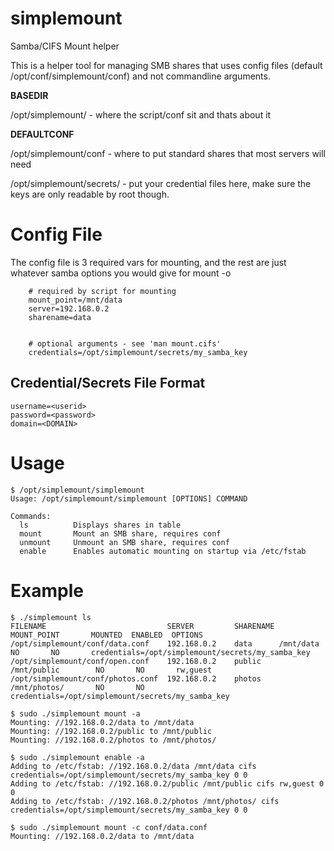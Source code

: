 # simplemount
Samba/CIFS Mount helper

This is a helper tool for managing SMB shares that uses config files (default /opt/conf/simplemount/conf) and not commandline arguments.

**BASEDIR**

/opt/simplemount/ 	 	- where the script/conf sit and thats about it

**DEFAULTCONF**

/opt/simplemount/conf	- where to put standard shares that most servers will need

/opt/simplemount/secrets/	- put your credential files here, make sure the keys are only readable by root though.
      

# Config File
The config file is 3 required vars for mounting, and the rest are just whatever samba options you would give for mount -o

```shell
	# required by script for mounting
	mount_point=/mnt/data
	server=192.168.0.2
	sharename=data


	# optional arguments - see 'man mount.cifs'
	credentials=/opt/simplemount/secrets/my_samba_key
```

## Credential/Secrets File Format
```shell
username=<userid>
password=<password>
domain=<DOMAIN>
```

# Usage
```
$ /opt/simplemount/simplemount
Usage: /opt/simplemount/simplemount [OPTIONS] COMMAND

Commands:
  ls          Displays shares in table
  mount       Mount an SMB share, requires conf
  unmount     Unmount an SMB share, requires conf
  enable      Enables automatic mounting on startup via /etc/fstab
```

# Example 
```
$ ./simplemount ls
FILENAME                           SERVER         SHARENAME  MOUNT_POINT       MOUNTED  ENABLED  OPTIONS
/opt/simplemount/conf/data.conf    192.168.0.2    data      /mnt/data          NO       NO       credentials=/opt/simplemount/secrets/my_samba_key
/opt/simplemount/conf/open.conf    192.168.0.2    public    /mnt/public        NO       NO       rw,guest
/opt/simplemount/conf/photos.conf  192.168.0.2    photos    /mnt/photos/       NO       NO       credentials=/opt/simplemount/secrets/my_samba_key
```
```
$ sudo ./simplemount mount -a
Mounting: //192.168.0.2/data to /mnt/data
Mounting: //192.168.0.2/public to /mnt/public
Mounting: //192.168.0.2/photos to /mnt/photos/
```
```
$ sudo ./simplemount enable -a
Adding to /etc/fstab: //192.168.0.2/data /mnt/data cifs credentials=/opt/simplemount/secrets/my_samba_key 0 0
Adding to /etc/fstab: //192.168.0.2/public /mnt/public cifs rw,guest 0 0
Adding to /etc/fstab: //192.168.0.2/photos /mnt/photos/ cifs credentials=/opt/simplemount/secrets/my_samba_key 0 0
```
```
$ sudo ./simplemount mount -c conf/data.conf
Mounting: //192.168.0.2/data to /mnt/data
```
